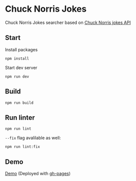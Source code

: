 # Chuck Norris Jokes

Chuck Norris Jokes searcher based on [Chuck Norris jokes API](https://api.chucknorris.io/)

## Start

Install packages

```
npm install
```

Start dev server

```
npm run dev
```

## Build

```
npm run build
```

## Run linter

```
npm run lint
```

<code>--fix</code> flag avalilable as well:

```
npm run lint:fix
```

## Demo

[Demo](https://owtmpatrick.github.io/chuck-norris-jokes/) (Deployed with [gh-pages](https://pages.github.com))
